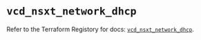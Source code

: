 # `vcd_nsxt_network_dhcp`

Refer to the Terraform Registory for docs: [`vcd_nsxt_network_dhcp`](https://registry.terraform.io/providers/vmware/vcd/3.10.0/docs/resources/nsxt_network_dhcp).
